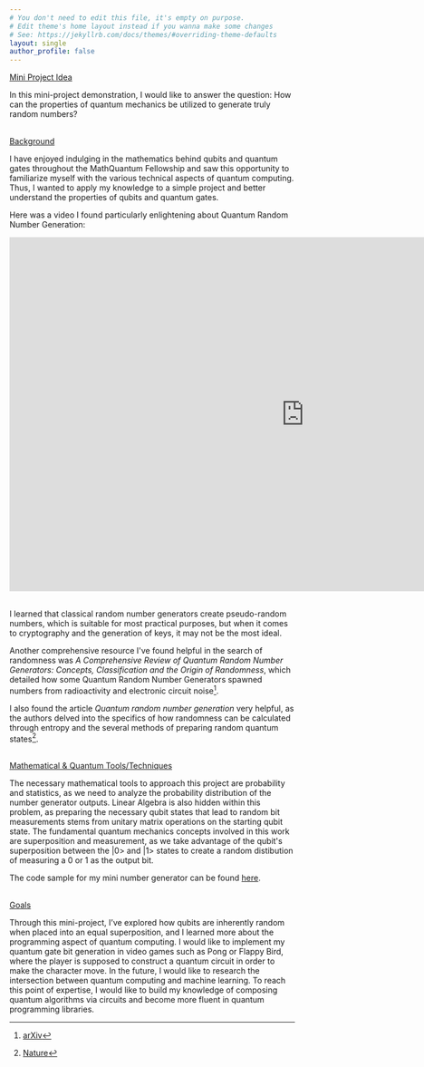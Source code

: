 ```yaml
---
# You don't need to edit this file, it's empty on purpose.
# Edit theme's home layout instead if you wanna make some changes
# See: https://jekyllrb.com/docs/themes/#overriding-theme-defaults
layout: single
author_profile: false
---
```

<!-- Complex numbers are numbers with a *real* and *imaginary* component, in the form \\(a+bi\\), where \\(a\\) and \\(b\\) are real numbers, and \\(i\\) is the ***imaginary unit***.

An extended explanation of complex numbers can be found [here](https://en.wikipedia.org/wiki/Complex_number).

It can be helpful to visualize complex numbers on the complex plan:
![Complex Plane](https://upload.wikimedia.org/wikipedia/commons/5/57/90-Degree_Rotations_in_the_Complex_Plane.png)

Complex numbers can also be represented in polar form as seen below:
[![Polar form](https://www.songho.ca/math/euler/files/euler17.png)](https://www.songho.ca/math/euler/euler.html)

To understand how the polar form is derived, check out this video:
<iframe width="560" height="315" src="https://www.youtube.com/embed/lFT2hwsCMls?si=_flcSkiBf9YD6IUX" title="YouTube video player" frameborder="0" allow="accelerometer; autoplay; clipboard-write; encrypted-media; gyroscope; picture-in-picture; web-share" referrerpolicy="strict-origin-when-cross-origin" allowfullscreen></iframe>

Complex numbers are important in quantum mechanics and quantum computing, (explanation of concept)[^1]. ⚛️

[^1]: [Scientific American](https://www.scientificamerican.com/article/quantum-physics-falls-apart-without-imaginary-numbers) -->
<ins>Mini Project Idea</ins>

In this mini-project demonstration, I would like to answer the question:
How can the properties of quantum mechanics be utilized to generate truly random numbers?


<br />  <ins>Background</ins>

I have enjoyed indulging in the mathematics behind qubits and quantum gates throughout the MathQuantum Fellowship and saw this opportunity to familiarize myself with the various technical aspects of quantum computing. Thus, I wanted to apply my knowledge to a simple project and better understand the properties of qubits and quantum gates.

Here was a video I found particularly enlightening about Quantum Random Number Generation:

<iframe width="1040" height="625" src="https://www.youtube.com/embed/KXDxFCRgPoQ" title="Quantum Random Number Generation - Do we really need it?" frameborder="0" allow="accelerometer; autoplay; clipboard-write; encrypted-media; gyroscope; picture-in-picture; web-share" referrerpolicy="strict-origin-when-cross-origin" allowfullscreen></iframe>

<br /> I learned that classical random number generators create pseudo-random numbers, which is suitable for most practical purposes, but when it comes to cryptography and the generation of keys, it may not be the most ideal.

Another comprehensive resource I've found helpful in the search of randomness was *A Comprehensive Review of Quantum Random Number Generators: Concepts, Classification and the Origin of Randomness*, which detailed how some Quantum Random Number Generators spawned numbers from radioactivity and electronic circuit noise[^1].

I also found the article *Quantum random number generation* very helpful, as the authors delved into the specifics of how randomness can be calculated through entropy and the several methods of preparing random quantum states[^2].

[^1]: [arXiv](https://arxiv.org/pdf/2203.00261)
[^2]: [Nature](https://www.nature.com/articles/npjqi201621)


<br />  <ins>Mathematical & Quantum Tools/Techniques</ins>

The necessary mathematical tools to approach this project are probability and statistics, as we need to analyze the probability distribution of the number generator outputs. Linear Algebra is also hidden within this problem, as preparing the necessary qubit states that lead to random bit measurements stems from unitary matrix operations on the starting qubit state. The fundamental quantum mechanics concepts involved in this work are superposition and measurement, as we take advantage of the qubit's superposition between the &#124;0> and &#124;1> states to create a random distibution of measuring a 0 or 1 as the output bit.

The code sample for my mini number generator can be found [here](https://colab.research.google.com/drive/1RzHvUcaCdU4DLMN4EsDXW755mJCEx-3u#scrollTo=Jz4td9jgiplh).


<br />  <ins>Goals</ins>

Through this mini-project, I’ve explored how qubits are inherently random when placed into an equal superposition, and I learned more about the programming aspect of quantum computing. I would like to implement my quantum gate bit generation in video games such as Pong or Flappy Bird, where the player is supposed to construct a quantum circuit in order to make the character move. In the future, I would like to research the intersection between quantum computing and machine learning. To reach this point of expertise, I would like to build my knowledge of composing quantum algorithms via circuits and become more fluent in quantum programming libraries.
